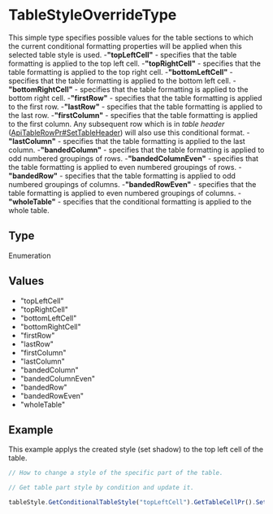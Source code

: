 # TableStyleOverrideType

This simple type specifies possible values for the table sections to which the current conditional formatting properties will be applied when this selected table style is used.
-**"topLeftCell"** - specifies that the table formatting is applied to the top left cell.
-**"topRightCell"** - specifies that the table formatting is applied to the top right cell.
-**"bottomLeftCell"** - specifies that the table formatting is applied to the bottom left cell.
-**"bottomRightCell"** - specifies that the table formatting is applied to the bottom right cell.
-**"firstRow"** - specifies that the table formatting is applied to the first row.
-**"lastRow"** - specifies that the table formatting is applied to the last row.
-**"firstColumn"** - specifies that the table formatting is applied to the first column. Any subsequent row which is in *table header* ([ApiTableRowPr#SetTableHeader](../ApiTableRowPr/Methods/SetTableHeader.md)) will also use this conditional format.
-**"lastColumn"** - specifies that the table formatting is applied to the last column.
-**"bandedColumn"** - specifies that the table formatting is applied to odd numbered groupings of rows.
-**"bandedColumnEven"** - specifies that the table formatting is applied to even numbered groupings of rows.
-**"bandedRow"** - specifies that the table formatting is applied to odd numbered groupings of columns.
-**"bandedRowEven"** - specifies that the table formatting is applied to even numbered groupings of columns.
-**"wholeTable"** - specifies that the conditional formatting is applied to the whole table.

## Type

Enumeration

## Values

- "topLeftCell"
- "topRightCell"
- "bottomLeftCell"
- "bottomRightCell"
- "firstRow"
- "lastRow"
- "firstColumn"
- "lastColumn"
- "bandedColumn"
- "bandedColumnEven"
- "bandedRow"
- "bandedRowEven"
- "wholeTable"


## Example

This example applys the created style (set shadow) to the top left cell of the table.

```javascript editor-docx
// How to change a style of the specific part of the table.

// Get table part style by condition and update it.

tableStyle.GetConditionalTableStyle("topLeftCell").GetTableCellPr().SetShd("clear", 255, 0, 0);
```
